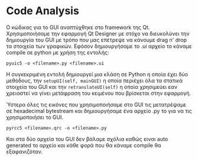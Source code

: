 
# Code Analysis

Ο κώδικας για το GUI αναπτύχθηκε στο framework της Qt. Χρησιμοποιήσαμε την εφαρμογή
Qt Designer με στόχο να διευκολύνει την δημιουργία του GUI με τρόπο που μας επέτρεψε 
να κάνουμε drag n' drop τα στοιχεία των γραφικών. Εφόσον δημιουργήσαμε το .ui αρχείο
το κάναμε compile σε python με χρήση της εντολής:

`pyuic5 -o <filename>.py <filename>.ui
`

Η συγκεκριμένη εντολή δημιουργεί μια κλάση σε Python η οποία έχει δύο μεθόδους,
την `setupUI(self, mainGUI)` η οποία περιέχει όλα τα στατικά στοιχεία του GUΙ
και την `retranslateUI(self)` η οποία χρησιμεύει εαν χρειαστεί να γίνει μετάφραση του
κειμένου που βρίσκεται στην εφαρμογή.

Ύστερα όλες τις εικόνες που χρησιμοποιήσαμε στο GUI τις μετατρέψαμε σε hexadecimal 
bytestream και δημιουργήσαμε ένα αρχείο .py το για να τις χρησιμοποιήσει το GUI.

`pyrcc5 <filename>.qrc -o <filename>.py
`

Και στα δύο αρχεία του GUΙ δεν βάλαμε σχόλια καθώς ειναι auto generated το αρχείο και 
κάθε φορά που θα κάναμε compile θα εξαφανιζόταν.